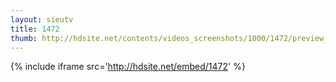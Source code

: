 ```yaml
---
layout: sieutv
title: 1472
thumb: http://hdsite.net/contents/videos_screenshots/1000/1472/preview_360p.mp4.jpg
---
```

{% include iframe src='http://hdsite.net/embed/1472' %}
 

